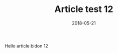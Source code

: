 ﻿---
layout: post
title: Article test 12
date: 2018-05-21
categories: []
tags: []
---

Hello article bidon 12

